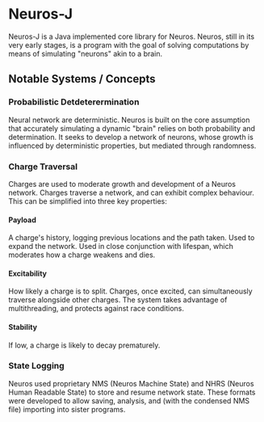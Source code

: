 # Neuros-J
Neuros-J is a Java implemented core library for Neuros. Neuros, still in its very early stages, is a program with the goal of solving computations by means of simulating "neurons" akin to a brain.


## Notable Systems / Concepts

### Probabilistic Detdeterermination

Neural network are deterministic. Neuros is built on the core assumption that accurately simulating a dynamic "brain" relies on both
probability and determination. It seeks to develop a network of neurons, whose growth is influenced by deterministic properties, but mediated through randomness.


### Charge Traversal
Charges are used to moderate growth and development of a Neuros network. Charges traverse a network, and can exhibit complex behaviour. This can be simplified into three key properties:

#### Payload

A charge's history, logging previous locations and the path taken. Used to expand the network. Used in close conjunction with lifespan, which moderates how a charge weakens and dies.

#### Excitability

How likely a charge is to split. Charges, once excited, can simultaneously traverse alongside other charges. The system takes advantage of multithreading, and protects against race conditions.

#### Stability

If low, a charge is likely to decay prematurely.

### State Logging

Neuros used proprietary NMS (Neuros Machine State) and NHRS (Neuros Human Readable State) to store and resume network state.
These formats were developed to allow saving, analysis, and (with the condensed NMS file) importing into sister programs.

